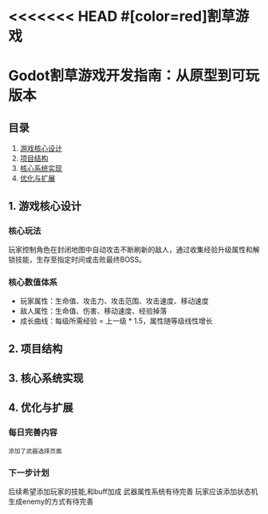 <<<<<<< HEAD
#[color=red]割草游戏
=======
# Godot割草游戏开发指南：从原型到可玩版本

## 目录
1. [游戏核心设计](#1-游戏核心设计)
2. [项目结构](#2-项目结构)
3. [核心系统实现](#3-核心系统实现)
4. [优化与扩展](#4-优化与扩展)

## 1. 游戏核心设计

### 核心玩法
玩家控制角色在封闭地图中自动攻击不断刷新的敌人，通过收集经验升级属性和解锁技能，生存至指定时间或击败最终BOSS。

### 核心数值体系
- 玩家属性：生命值、攻击力、攻击范围、攻击速度、移动速度
- 敌人属性：生命值、伤害、移动速度、经验掉落
- 成长曲线：每级所需经验 = 上一级 * 1.5，属性随等级线性增长

## 2. 项目结构

## 3. 核心系统实现

## 4. 优化与扩展

### 每日完善内容
```
添加了武器选择页面
```

### 下一步计划

后续希望添加玩家的技能,和buff加成
武器属性系统有待完善
玩家应该添加状态机
生成enemy的方式有待完善
